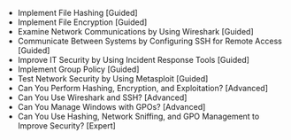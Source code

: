 - Implement File Hashing [Guided]
- Implement File Encryption [Guided]
- Examine Network Communications by Using Wireshark [Guided]
- Communicate Between Systems by Configuring SSH for Remote Access [Guided]
- Improve IT Security by Using Incident Response Tools [Guided]
- Implement Group Policy [Guided]
- Test Network Security by Using Metasploit [Guided]
- Can You Perform Hashing, Encryption, and Exploitation? [Advanced]
- Can You Use Wireshark and SSH? [Advanced]
- Can You Manage Windows with GPOs? [Advanced]
- Can You Use Hashing, Network Sniffing, and GPO Management to Improve Security? [Expert]
